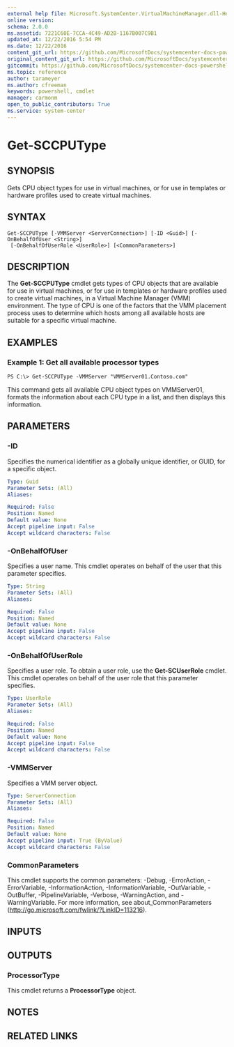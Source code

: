 ```yaml
---
external help file: Microsoft.SystemCenter.VirtualMachineManager.dll-Help.xml
online version: 
schema: 2.0.0
ms.assetid: 7221C60E-7CCA-4C49-AD2B-1167B007C9B1
updated_at: 12/22/2016 5:54 PM
ms.date: 12/22/2016
content_git_url: https://github.com/MicrosoftDocs/systemcenter-docs-powershell/blob/master/systemcenter-cmdlets/SystemCenter2016/VirtualMachineManager/vlatest/Get-SCCPUType.md
original_content_git_url: https://github.com/MicrosoftDocs/systemcenter-docs-powershell/blob/master/systemcenter-cmdlets/SystemCenter2016/VirtualMachineManager/vlatest/Get-SCCPUType.md
gitcommit: https://github.com/MicrosoftDocs/systemcenter-docs-powershell/blob/17c3a51bd892aad46c731d9f381f0704b4815004/systemcenter-cmdlets/SystemCenter2016/VirtualMachineManager/vlatest/Get-SCCPUType.md
ms.topic: reference
author: tarameyer
ms.author: cfreeman
keywords: powershell, cmdlet
manager: carmonm
open_to_public_contributors: True
ms.service: system-center
---
```


# Get-SCCPUType

## SYNOPSIS
Gets CPU object types for use in virtual machines, or for use in templates or hardware profiles used to create virtual machines.

## SYNTAX

```
Get-SCCPUType [-VMMServer <ServerConnection>] [-ID <Guid>] [-OnBehalfOfUser <String>]
 [-OnBehalfOfUserRole <UserRole>] [<CommonParameters>]
```

## DESCRIPTION
The **Get-SCCPUType** cmdlet gets types of CPU objects that are available for use in virtual machines, or for use in templates or hardware profiles used to create virtual machines, in a Virtual Machine Manager (VMM) environment.
The type of CPU is one of the factors that the VMM placement process uses to determine which hosts among all available hosts are suitable for a specific virtual machine.

## EXAMPLES

### Example 1: Get all available processor types
```
PS C:\> Get-SCCPUType -VMMServer "VMMServer01.Contoso.com"
```

This command gets all available CPU object types on VMMServer01, formats the information about each CPU type in a list, and then displays this information.

## PARAMETERS

### -ID
Specifies the numerical identifier as a globally unique identifier, or GUID, for a specific object.

```yaml
Type: Guid
Parameter Sets: (All)
Aliases: 

Required: False
Position: Named
Default value: None
Accept pipeline input: False
Accept wildcard characters: False
```

### -OnBehalfOfUser
Specifies a user name.
This cmdlet operates on behalf of the user that this parameter specifies.

```yaml
Type: String
Parameter Sets: (All)
Aliases: 

Required: False
Position: Named
Default value: None
Accept pipeline input: False
Accept wildcard characters: False
```

### -OnBehalfOfUserRole
Specifies a user role.
To obtain a user role, use the **Get-SCUserRole** cmdlet.
This cmdlet operates on behalf of the user role that this parameter specifies.

```yaml
Type: UserRole
Parameter Sets: (All)
Aliases: 

Required: False
Position: Named
Default value: None
Accept pipeline input: False
Accept wildcard characters: False
```

### -VMMServer
Specifies a VMM server object.

```yaml
Type: ServerConnection
Parameter Sets: (All)
Aliases: 

Required: False
Position: Named
Default value: None
Accept pipeline input: True (ByValue)
Accept wildcard characters: False
```

### CommonParameters
This cmdlet supports the common parameters: -Debug, -ErrorAction, -ErrorVariable, -InformationAction, -InformationVariable, -OutVariable, -OutBuffer, -PipelineVariable, -Verbose, -WarningAction, and -WarningVariable. For more information, see about_CommonParameters (http://go.microsoft.com/fwlink/?LinkID=113216).

## INPUTS

## OUTPUTS

### ProcessorType
This cmdlet returns a **ProcessorType** object.

## NOTES

## RELATED LINKS

